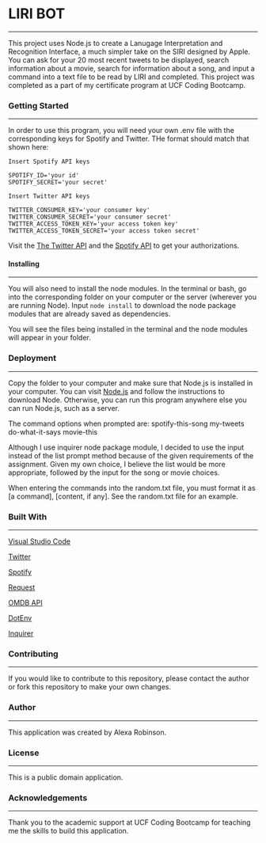# **LIRI BOT**
-------------------------------------------
This project uses Node.js to create a Lanugage Interpretation and Recognition Interface, a much simpler take on the SIRI designed by Apple. You can ask for your 20 most recent tweets to be displayed, search information about a movie, search for information about a song, and input a command into a text file to be read by LIRI and completed. This project was completed as a part of my certificate program at UCF Coding Bootcamp.

### **Getting Started**
-------------------------------------------
In order to use this program, you will need your own .env file with the corresponding keys for Spotify and Twitter. THe format should match that shown here:

```
Insert Spotify API keys

SPOTIFY_ID='your id'
SPOTIFY_SECRET='your secret'

Insert Twitter API keys

TWITTER_CONSUMER_KEY='your consumer key'
TWITTER_CONSUMER_SECRET='your consumer secret'
TWITTER_ACCESS_TOKEN_KEY='your access token key'
TWITTER_ACCESS_TOKEN_SECRET='your access token secret'
```

Visit the [The Twitter API](https://apps.twitter.com/app/new) and the [Spotify API](https://developer.spotify.com/my-applications/#!/) to get your authorizations.

#### **Installing**
-------------------------------------------
You will also need to install the node modules. In the terminal or bash, go into the corresponding folder on your computer or the server (wherever you are running Node). Input `node install` to download the node package modules that are already saved as dependencies.

You will see the files being installed in the terminal and the node modules will appear in your folder.

### **Deployment**
-------------------------------------------
Copy the folder to your computer and make sure that Node.js is installed in your computer. You can visit [Node.js](https://nodejs.org/en/download/) and follow the instructions to download Node. Otherwise, you can run this program anywhere else you can run Node.js, such as a server.

The command options when prompted are:
spotify-this-song
my-tweets
do-what-it-says
movie-this

Although I use inquirer node package module, I decided to use the input instead of the list prompt method because of the given requirements of the assignment. Given my own choice, I believe the list would be more appropriate, followed by the input for the song or movie choices.

When entering the commands into the random.txt file, you must format it as [a command], [content, if any]. See the random.txt file for an example.

### **Built With**
-----------------------------
[Visual Studio Code](https://code.visualstudio.com/)

[Twitter](https://www.npmjs.com/package/twitter)
   
[Spotify](https://www.npmjs.com/package/node-spotify-api)
   
[Request](https://www.npmjs.com/package/request)

[OMDB API](http://www.omdbapi.com)

[DotEnv](https://www.npmjs.com/package/dotenv)

[Inquirer](https://www.npmjs.com/package/inquirer)

### **Contributing**
-----------------------------
If you would like to contribute to this repository, please contact the author or fork this repository to make your own changes.

### **Author**
-----------------------------
This application was created by Alexa Robinson.

### **License**
-----------------------------
This is a public domain application.

### **Acknowledgements**
-----------------------------
Thank you to the academic support at UCF Coding Bootcamp for teaching me the skills to build this application.
